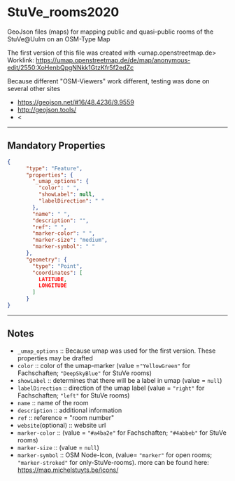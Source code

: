 # StuVe_rooms2020
GeoJson files (maps) for mapping public and quasi-public rooms of the StuVe@Uulm on an OSM-Type Map

The first version of this file was created with <umap.openstreetmap.de>
Worklink: <https://umap.openstreetmap.de/de/map/anonymous-edit/2550:XoHenbQpgNNkk1GtzKfr5f2edZc>

Because different "OSM-Viewers" work different, testing was done on several other sites
- <https://geojson.net/#16/48.4236/9.9559>
- <http://geojson.tools/>
- <

---
## Mandatory Properties
``` geojson
{
      "type": "Feature",
      "properties": {
        "_umap_options": {
          "color": " ",
          "showLabel": null,
          "labelDirection": " "
        },
        "name": " ",
        "description": "",
        "ref": " ",
        "marker-color": " ",
        "marker-size": "medium",
        "marker-symbol": " "
      },
      "geometry": {
        "type": "Point",
        "coordinates": [
          LATITUDE,
          LONGITUDE
        ]
      }
}
```
----
## Notes
- `_umap_options` :: Because umap was used for the first version. These properties may be drafted
 -  `color` :: color of the umap-marker (value =`"YellowGreen"` for Fachschaften; `"DeepSkyBlue"` for StuVe rooms)
 -  `showLabel` :: determines that there will be a label in umap (value = `null`)
 -  `labelDirection` :: direction of the umap label (value = `"right"` for Fachschaften; `"left"` for StuVe rooms)
- `name` :: name of the room
- `description` :: additional information
- `ref` :: reference = "room number"
- `website`(optional) :: website url
- `marker-color` :: (value = `"#a4ba2e"` for  Fachschaften; `"#4abbeb"` for StuVe rooms)
- `marker-size` :: (value = `null`)
- `marker-symbol` :: OSM Node-Icon, (value= `"marker"` for open rooms; `"marker-stroked"` for only-StuVe-rooms). more can be found here: <https://map.michelstuyts.be/icons/>
